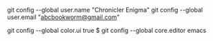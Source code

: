 git config --global user.name "Chronicler Enigma"
git config --global user.email "abcbookworm@gmail.com"

 git config --global color.ui true
$ git config --global core.editor emacs
